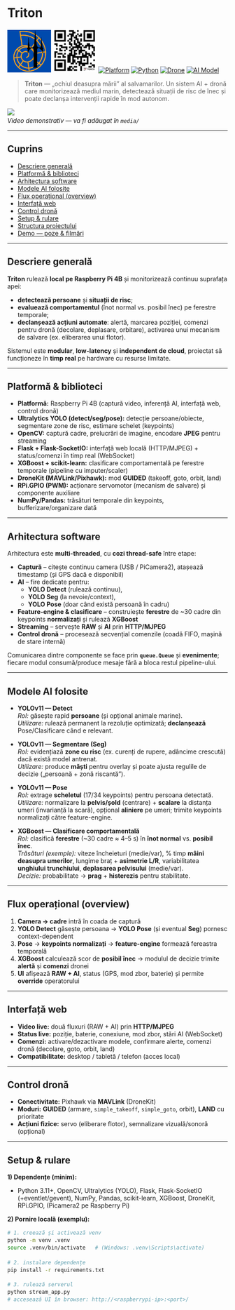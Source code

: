 # Triton    
<img src="Media/Poze/Triton Logo.png" alt="Logo" width="100">                  <img src="Media/Poze/QR code.jpg" alt="qr code" width="100">
[![Platform](https://img.shields.io/badge/platform-RaspberryPi4-blue?style=flat-square)]()
[![Python](https://img.shields.io/badge/python-3.11+-blue?style=flat-square)]()
[![Drone](https://img.shields.io/badge/Drone-Robot+-blue?style=flat-square)]()
[![AI Model](https://img.shields.io/badge/YOLO11-XGBoost-orange?style=flat-square)]()

> **Triton** — „ochiul deasupra mării” al salvamarilor. Un sistem AI + dronă care monitorizează mediul marin, detectează situații de risc de înec și poate declanșa intervenții rapide în mod autonom.

![](media/overview.jpg)  
*Video demonstrativ — va fi adăugat în `media/`*

---

## Cuprins
- [Descriere generală](#descriere-generală)
- [Platformă & biblioteci](#platformă--biblioteci)
- [Arhitectura software](#arhitectura-software)
- [Modele AI folosite](#modele-ai-folosite)
- [Flux operațional (overview)](#flux-operațional-overview)
- [Interfață web](#interfață-web)
- [Control dronă](#control-dronă)
- [Setup & rulare](#setup--rulare)
- [Structura proiectului](#structura-proiectului)
- [Demo — poze & filmări](#demo--poze--filmări)

---

## Descriere generală

**Triton** rulează **local pe Raspberry Pi 4B** și monitorizează continuu suprafața apei:
- **detectează persoane** și **situații de risc**;
- **evaluează comportamentul** (înot normal vs. posibil înec) pe ferestre temporale;
- **declanșează acțiuni automate**: alertă, marcarea poziției, comenzi pentru dronă (decolare, deplasare, orbitare), activarea unui mecanism de salvare (ex. eliberarea unui flotor).

Sistemul este **modular**, **low-latency** și **independent de cloud**, proiectat să funcționeze în **timp real** pe hardware cu resurse limitate.

---

## Platformă & biblioteci

- **Platformă:** Raspberry Pi 4B (captură video, inferență AI, interfață web, control dronă)
- **Ultralytics YOLO (detect/seg/pose):** detecție persoane/obiecte, segmentare zone de risc, estimare schelet (keypoints)
- **OpenCV:** captură cadre, prelucrări de imagine, encodare **JPEG** pentru streaming
- **Flask + Flask-SocketIO:** interfață web locală (HTTP/MJPEG) + status/comenzi în timp real (WebSocket)
- **XGBoost + scikit-learn:** clasificare comportamentală pe ferestre temporale (pipeline cu imputer/scaler)
- **DroneKit (MAVLink/Pixhawk):** mod **GUIDED** (takeoff, goto, orbit, land)
- **RPi.GPIO (PWM):** acționare servomotor (mecanism de salvare) și componente auxiliare
- **NumPy/Pandas:** trăsături temporale din keypoints, bufferizare/organizare dată

---

## Arhitectura software

Arhitectura este **multi-threaded**, cu **cozi thread-safe** între etape:
- **Captură** – citește continuu camera (USB / PiCamera2), atașează timestamp (și GPS dacă e disponibil)
- **AI** – fire dedicate pentru:
  - **YOLO Detect** (rulează continuu),
  - **YOLO Seg** (la nevoie/context),
  - **YOLO Pose** (doar când există persoană în cadru)
- **Feature-engine & clasificare** – construiește **ferestre** de ~30 cadre din keypoints **normalizați** și rulează **XGBoost**
- **Streaming** – servește **RAW** și **AI** prin **HTTP/MJPEG**
- **Control dronă** – procesează secvențial comenzile (coadă FIFO, mașină de stare internă)

Comunicarea dintre componente se face prin **`queue.Queue`** și **evenimente**; fiecare modul consumă/produce mesaje fără a bloca restul pipeline-ului.

---

## Modele AI folosite

- **YOLOv11 — Detect**  
  *Rol:* găsește rapid **persoane** (și opțional animale marine).  
  *Utilizare:* rulează permanent la rezoluție optimizată; **declanșează** Pose/Clasificare când e relevant.

- **YOLOv11 — Segmentare (Seg)**  
  *Rol:* evidențiază **zone cu risc** (ex. curenți de rupere, adâncime crescută) dacă există model antrenat.  
  *Utilizare:* produce **măști** pentru overlay și poate ajusta regulile de decizie („persoană + zonă riscantă”).

- **YOLOv11 — Pose**  
  *Rol:* extrage **scheletul** (17/34 keypoints) pentru persoana detectată.  
  *Utilizare:* normalizare la **pelvis/șold** (centrare) + **scalare** la distanța umeri (invarianță la scară), opțional **aliniere** pe umeri; trimite keypoints normalizați către feature-engine.

- **XGBoost — Clasificare comportamentală**  
  *Rol:* clasifică **ferestre** (~30 cadre ≈ 4–5 s) în **înot normal** vs. **posibil înec**.  
  *Trăsături (exemple):* viteze încheieturi (medie/var), % timp **mâini deasupra umerilor**, lungime braț + **asimetrie L/R**, variabilitatea **unghiului trunchiului**, **deplasarea pelvisului** (medie/var).  
  *Decizie:* probabilitate → **prag** + **histerezis** pentru stabilitate.

---

## Flux operațional (overview)

1. **Camera → cadre** intră în coada de captură  
2. **YOLO Detect** găsește persoana → **YOLO Pose** (și eventual **Seg**) pornesc context-dependent  
3. **Pose** → **keypoints normalizați** → **feature-engine** formează fereastra temporală  
4. **XGBoost** calculează scor de **posibil înec** → modulul de decizie trimite **alertă** și **comenzi** dronei  
5. **UI** afișează **RAW + AI**, status (GPS, mod zbor, baterie) și permite **override** operatorului

---

## Interfață web

- **Video live:** două fluxuri (RAW + AI) prin **HTTP/MJPEG**
- **Status live:** poziție, baterie, conexiune, mod zbor, stări AI (WebSocket)
- **Comenzi:** activare/dezactivare modele, confirmare alerte, comenzi dronă (decolare, goto, orbit, land)
- **Compatibilitate:** desktop / tabletă / telefon (acces local)

---

## Control dronă

- **Conectivitate:** Pixhawk via **MAVLink** (DroneKit)  
- **Moduri:** **GUIDED** (armare, `simple_takeoff`, `simple_goto`, orbit), **LAND** cu prioritate  
- **Acțiuni fizice:** servo (eliberare flotor), semnalizare vizuală/sonoră (opțional)

---

## Setup & rulare

**1) Dependențe (minim):**
- Python 3.11+, OpenCV, Ultralytics (YOLO), Flask, Flask-SocketIO (+eventlet/gevent), NumPy, Pandas, scikit-learn, XGBoost, DroneKit, RPi.GPIO, (Picamera2 pe Raspberry Pi)

**2) Pornire locală (exemplu):**
```bash
# 1. creează și activează venv
python -m venv .venv
source .venv/bin/activate   # (Windows: .venv\Scripts\activate)

# 2. instalare dependențe
pip install -r requirements.txt

# 3. rulează serverul
python stream_app.py
# accesează UI în browser: http://<raspberrypi-ip>:<port>/
